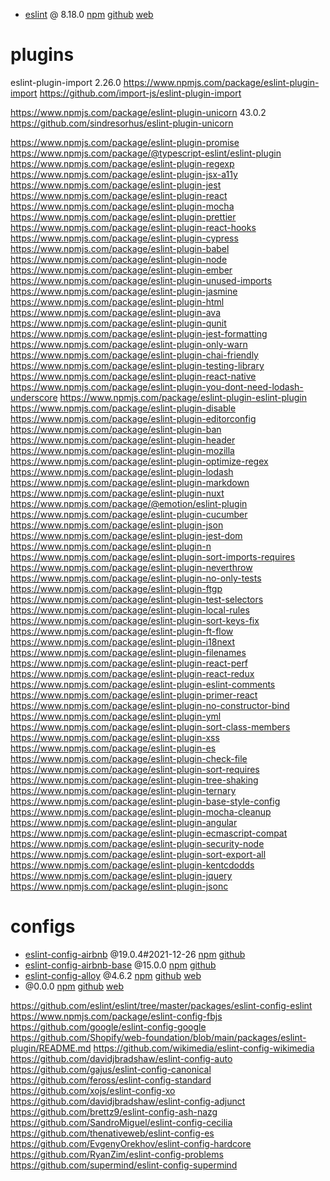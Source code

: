 - [eslint](./eslint.md)
  @ 8.18.0
  [npm](https://www.npmjs.com/package/eslint)
  [github](https://github.com/eslint/eslint)
  [web](https://eslint.org/)

# plugins

eslint-plugin-import
2.26.0
https://www.npmjs.com/package/eslint-plugin-import
https://github.com/import-js/eslint-plugin-import

https://www.npmjs.com/package/eslint-plugin-unicorn
43.0.2
https://github.com/sindresorhus/eslint-plugin-unicorn

https://www.npmjs.com/package/eslint-plugin-promise
https://www.npmjs.com/package/@typescript-eslint/eslint-plugin
https://www.npmjs.com/package/eslint-plugin-regexp
https://www.npmjs.com/package/eslint-plugin-jsx-a11y
https://www.npmjs.com/package/eslint-plugin-jest
https://www.npmjs.com/package/eslint-plugin-react
https://www.npmjs.com/package/eslint-plugin-mocha
https://www.npmjs.com/package/eslint-plugin-prettier
https://www.npmjs.com/package/eslint-plugin-react-hooks
https://www.npmjs.com/package/eslint-plugin-cypress
https://www.npmjs.com/package/eslint-plugin-babel
https://www.npmjs.com/package/eslint-plugin-node
https://www.npmjs.com/package/eslint-plugin-ember
https://www.npmjs.com/package/eslint-plugin-unused-imports
https://www.npmjs.com/package/eslint-plugin-jasmine
https://www.npmjs.com/package/eslint-plugin-html
https://www.npmjs.com/package/eslint-plugin-ava
https://www.npmjs.com/package/eslint-plugin-qunit
https://www.npmjs.com/package/eslint-plugin-jest-formatting
https://www.npmjs.com/package/eslint-plugin-only-warn
https://www.npmjs.com/package/eslint-plugin-chai-friendly
https://www.npmjs.com/package/eslint-plugin-testing-library
https://www.npmjs.com/package/eslint-plugin-react-native
https://www.npmjs.com/package/eslint-plugin-you-dont-need-lodash-underscore
https://www.npmjs.com/package/eslint-plugin-eslint-plugin
https://www.npmjs.com/package/eslint-plugin-disable
https://www.npmjs.com/package/eslint-plugin-editorconfig
https://www.npmjs.com/package/eslint-plugin-ban
https://www.npmjs.com/package/eslint-plugin-header
https://www.npmjs.com/package/eslint-plugin-mozilla
https://www.npmjs.com/package/eslint-plugin-optimize-regex
https://www.npmjs.com/package/eslint-plugin-lodash
https://www.npmjs.com/package/eslint-plugin-markdown
https://www.npmjs.com/package/eslint-plugin-nuxt
https://www.npmjs.com/package/@emotion/eslint-plugin
https://www.npmjs.com/package/eslint-plugin-cucumber
https://www.npmjs.com/package/eslint-plugin-json
https://www.npmjs.com/package/eslint-plugin-jest-dom
https://www.npmjs.com/package/eslint-plugin-n
https://www.npmjs.com/package/eslint-plugin-sort-imports-requires
https://www.npmjs.com/package/eslint-plugin-neverthrow
https://www.npmjs.com/package/eslint-plugin-no-only-tests
https://www.npmjs.com/package/eslint-plugin-ftgp
https://www.npmjs.com/package/eslint-plugin-test-selectors
https://www.npmjs.com/package/eslint-plugin-local-rules
https://www.npmjs.com/package/eslint-plugin-sort-keys-fix
https://www.npmjs.com/package/eslint-plugin-ft-flow
https://www.npmjs.com/package/eslint-plugin-i18next
https://www.npmjs.com/package/eslint-plugin-filenames
https://www.npmjs.com/package/eslint-plugin-react-perf
https://www.npmjs.com/package/eslint-plugin-react-redux
https://www.npmjs.com/package/eslint-plugin-eslint-comments
https://www.npmjs.com/package/eslint-plugin-primer-react
https://www.npmjs.com/package/eslint-plugin-no-constructor-bind
https://www.npmjs.com/package/eslint-plugin-yml
https://www.npmjs.com/package/eslint-plugin-sort-class-members
https://www.npmjs.com/package/eslint-plugin-xss
https://www.npmjs.com/package/eslint-plugin-es
https://www.npmjs.com/package/eslint-plugin-check-file
https://www.npmjs.com/package/eslint-plugin-sort-requires
https://www.npmjs.com/package/eslint-plugin-tree-shaking
https://www.npmjs.com/package/eslint-plugin-ternary
https://www.npmjs.com/package/eslint-plugin-base-style-config
https://www.npmjs.com/package/eslint-plugin-mocha-cleanup
https://www.npmjs.com/package/eslint-plugin-angular
https://www.npmjs.com/package/eslint-plugin-ecmascript-compat
https://www.npmjs.com/package/eslint-plugin-security-node
https://www.npmjs.com/package/eslint-plugin-sort-export-all
https://www.npmjs.com/package/eslint-plugin-kentcdodds
https://www.npmjs.com/package/eslint-plugin-jquery
https://www.npmjs.com/package/eslint-plugin-jsonc

# configs

- [eslint-config-airbnb](./eslint-config-airbnb)
  @19.0.4#2021-12-26
  [npm](https://www.npmjs.com/package/eslint-config-airbnb)
  [github](https://github.com/airbnb/javascript/tree/master/packages/eslint-config-airbnb)
- [eslint-config-airbnb-base](./eslint-config-airbnb-base)
  @15.0.0
  [npm](https://www.npmjs.com/package/eslint-config-airbnb-base)
  [github](https://github.com/airbnb/javascript/tree/master/packages/eslint-config-airbnb-base)
- [eslint-config-alloy](./eslint-config-alloy)
  @4.6.2
  [npm](https://www.npmjs.com/package/eslint-config-alloy)
  [github](https://github.com/AlloyTeam/eslint-config-alloy)
  [web](https://alloyteam.github.io/eslint-config-alloy/)
- [](./)
  @0.0.0
  [npm]()
  [github]()
  [web]()

https://github.com/eslint/eslint/tree/master/packages/eslint-config-eslint
https://www.npmjs.com/package/eslint-config-fbjs
https://github.com/google/eslint-config-google
https://github.com/Shopify/web-foundation/blob/main/packages/eslint-plugin/README.md
https://github.com/wikimedia/eslint-config-wikimedia
https://github.com/davidjbradshaw/eslint-config-auto
https://github.com/gajus/eslint-config-canonical
https://github.com/feross/eslint-config-standard
https://github.com/xojs/eslint-config-xo
https://github.com/davidjbradshaw/eslint-config-adjunct
https://github.com/brettz9/eslint-config-ash-nazg
https://github.com/SandroMiguel/eslint-config-cecilia
https://github.com/thenativeweb/eslint-config-es
https://github.com/EvgenyOrekhov/eslint-config-hardcore
https://github.com/RyanZim/eslint-config-problems
https://github.com/supermind/eslint-config-supermind
